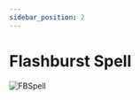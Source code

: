 ```yaml
---
sidebar_position: 2
---
```


# Flashburst Spell

![FBSpell](https://vwiki.valorserver.com/api/item/picture/flashburst%20spell)
